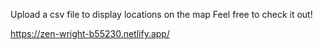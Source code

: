 Upload a csv file to display locations on the map
Feel free to check it out!

https://zen-wright-b55230.netlify.app/
